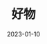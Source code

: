 ---
title: '好物'
url: "hardware"
date: 2023-01-10
description: '一件称心的产品，从收到包裹那一刻就开始心潮澎湃，到日积月累逐步成为靠谱的伙伴，时刻让你的工作生活充满期待。'
layout: hardware
menu:
  main:
    name: "好物"
    weight: 4
---